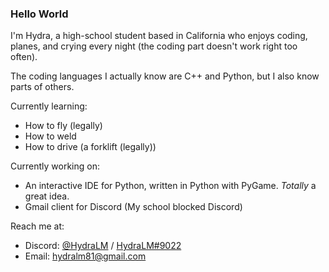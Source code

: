### Hello World

I'm Hydra, a high-school student based in California who enjoys coding, planes, and crying every night (the coding part doesn't work right too often).

The coding languages I actually know are C++ and Python, but I also know parts of others.

Currently learning:
- How to fly (legally)
- How to weld
- How to drive (a forklift (legally))

Currently working on:
- An interactive IDE for Python, written in Python with PyGame. *Totally* a great idea.
- Gmail client for Discord (My school blocked Discord)

Reach me at:
- Discord: [@HydraLM](https://discordapp.com/users/521018865006673950) / [HydraLM#9022](https://discordapp.com/users/521018865006673950)
- Email: [hydralm81@gmail.com](mailto:hydralm81@gmail.com?subject=From%20Github:)
  
<!--
**HydraLM81/HydraLM81** is a ✨ _special_ ✨ repository because its `README.md` (this file) appears on your GitHub profile.

Here are some ideas to get you started:

- 🔭 I’m currently working on ...
- 🌱 I’m currently learning ...
- 👯 I’m looking to collaborate on ...
- 🤔 I’m looking for help with ...
- 💬 Ask me about ...
- 📫 How to reach me: ...
- 😄 Pronouns: ...
- ⚡ Fun fact: ...
-->
